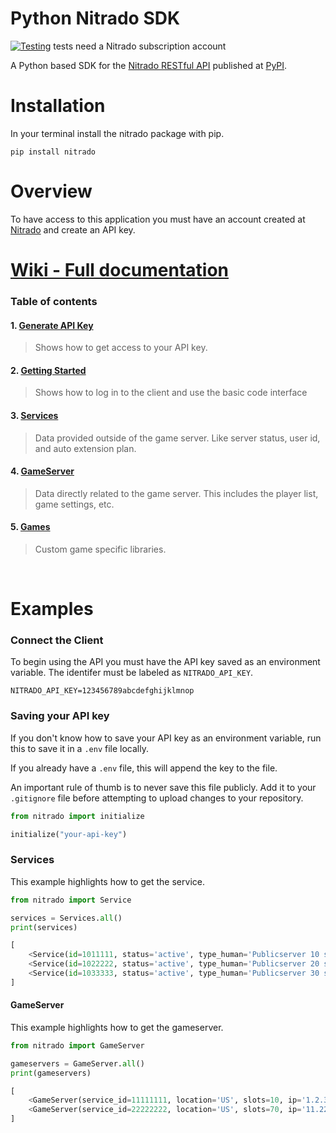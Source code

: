 # Python Nitrado SDK

[![Testing](https://github.com/mjlomeli/NitradoAPI/actions/workflows/tests.yml/badge.svg)](#) tests need a Nitrado subscription account 


A Python based SDK for the [Nitrado RESTful API](https://doc.nitrado.net/) published at [PyPI](https://pypi.org/project/nitrado/).

# Installation
In your terminal install the nitrado package with pip.

```shell
pip install nitrado
```


# Overview

To have access to this application you must have an account created at [Nitrado](https://server.nitrado.net/)
and create an API key.

# [Wiki - Full documentation](https://github.com/mjlomeli/NitradoAPI/wiki)
### Table of contents
#### 1. [Generate API Key](https://github.com/mjlomeli/NitradoAPI/wiki/Generate-API-Key)
   > Shows how to get access to your API key.
#### 2. [Getting Started](https://github.com/mjlomeli/NitradoAPI/wiki/Getting-Started)
   > Shows how to log in to the client and use the basic code interface
#### 3. [Services](https://github.com/mjlomeli/NitradoAPI/wiki/Services)
   > Data provided outside of the game server. Like server status, user id, and auto extension plan.
#### 4. [GameServer](https://github.com/mjlomeli/NitradoAPI/wiki/GameServer)
   > Data directly related to the game server. This includes the player list, game settings, etc.
#### 5. [Games](https://github.com/mjlomeli/NitradoAPI/wiki/Games)
   > Custom game specific libraries.

<br />

# Examples

### Connect the Client
To begin using the API you must have the API key saved as an environment variable.
The identifer must be labeled as `NITRADO_API_KEY`.

```text
NITRADO_API_KEY=123456789abcdefghijklmnop
```

### Saving your API key
If you don't know how to save your API key as an environment variable, run this 
to save it in a `.env` file locally. 

If you already have a `.env` file, this will append the key to the file.

An important rule of thumb is to never save this file publicly. Add it to your 
`.gitignore` file before attempting to upload changes to your repository.

```python
from nitrado import initialize

initialize("your-api-key")
```

### Services
This example highlights how to get the service.

```python
from nitrado import Service

services = Services.all()
print(services)
```
```python
[
    <Service(id=1011111, status='active', type_human='Publicserver 10 slots', suspend_date='2023-05-07T01:21:11')>,
    <Service(id=1022222, status='active', type_human='Publicserver 20 slots', suspend_date='2023-07-07T02:11:01')>,
    <Service(id=1033333, status='active', type_human='Publicserver 30 slots', suspend_date='2023-09-07T06:51:41')>
]
``` 

#### GameServer
This example highlights how to get the gameserver.

```python
from nitrado import GameServer

gameservers = GameServer.all()
print(gameservers)
```
```python
[
    <GameServer(service_id=11111111, location='US', slots=10, ip='1.2.3.4', game_human='ARK: Survival Evolved (Xbox One)')>,
    <GameServer(service_id=22222222, location='US', slots=70, ip='11.22.33.44', game_human='ARK: Survival Evolved (Xbox One)')>
]
```




